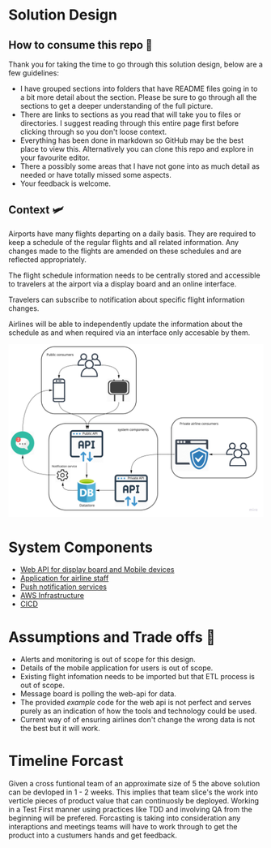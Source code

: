 
# Solution Design 

## How to consume this repo 📖
Thank you for taking the time to go through this solution design, below are a few guidelines:
* I have grouped sections into folders that have README files going in to a bit more detail about the section. Please be sure to go through all the sections to get a deeper understanding of the full picture.
* There are links to sections as you read that will take you to files or directories. I suggest reading through this entire page first before clicking through so you don't loose context. 
* Everything has been done in markdown so GitHub may be the best place to view this. Alternatively you can clone this repo and explore in your favourite editor.
* There a possibly some areas that I have not gone into as much detail as needed  or have totally missed some aspects.
* Your feedback is welcome.


## Context :small_airplane:
Airports have many flights departing on a daily basis. They are required to keep a schedule of the regular flights and all related information. Any changes made to the flights are amended on these schedules and are reflected appropriately. 

The flight schedule information needs to be centrally stored and accessible to travelers at the airport via a display board and an online interface.

Travelers can subscribe to notification about specific flight information changes.

Airlines will be able to independently update the information about the schedule as and when required via an interface only accesable by them.

![high-level-context](high-level-context.jpg)

# System Components

* [Web API for display board and Mobile devices](web-api/README.md)
* [Application for airline staff](airline-application/README.md)
* [Push notification services](push-notification-service/README.md)
* [AWS Infrastructure](aws-infrastructure/README.md)
* [CICD](cicd/README.md)

# Assumptions and Trade offs 🤔
* Alerts and monitoring is out of scope for this design.
* Details of the mobile application for users is out of scope.
* Existing flight infomation needs to be imported but that ETL process is out of scope.
* Message board is polling the web-api for data. 
* The provided *example*  code for the web api is not perfect and serves purely as an indication of how the tools and technology could be used.
* Current way of of ensuring airlines don't change the wrong data is not the best but it will work. 

# Timeline Forcast
 
 Given a cross funtional team of an approximate size of 5 the above solution can be devloped in 1 - 2 weeks. This implies that team slice's the work into verticle pieces of product value that can continuosly be deployed. Working in a Test First manner using practices like TDD and involving QA from the beginning will be prefered.  Forcasting is taking into consideration any interaptions and meetings teams will have to work through to get the product into a custumers hands and get feedback. 